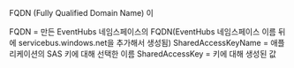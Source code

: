 FQDN (Fully Qualified Domain Name) 이


FQDN = 만든 EventHubs 네임스페이스의 FQDN(EventHubs 네임스페이스 이름 뒤에 servicebus.windows.net을 추가해서 생성됨)
SharedAccessKeyName = 애플리케이션의 SAS 키에 대해 선택한 이름
SharedAccessKey = 키에 대해 생성된 값


